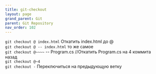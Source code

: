 ```yaml
---
title: git-checkout
layout: page
grand_parent: Git
parent: Git Repository
nav_order: 102
---
```

`git checkout @ index.html` Откатить index.html до @  
`git checkout @ -- index.html` то же самое  
`git checkout @~~~~` -- Program.cs //Откатить Program.cs на 4 коммита назад  
`git checkout @~4`  
`git checkout -` Переключиться на предыдующую ветку  